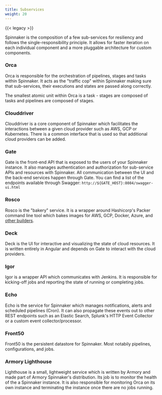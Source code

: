 ```yaml
---
title: Subservices
weight: 20
---
```


{{< legacy >}}

Spinnaker is the composition of a few sub-services for resiliency
and follows the single-responsibility principle.  It allows for faster iteration on each
individual component and a more pluggable architecture for custom components.

### Orca

Orca is responsible for the orchestration of pipelines, stages and tasks within Spinnaker.  It acts as the "traffic cop" within Spinnaker making sure that sub-services, their executions and states are passed along correctly.

The smallest atomic unit within Orca is a task - stages are composed of tasks and pipelines are composed of stages.  

### Clouddriver

Clouddriver is a core component of Spinnaker which facilitates the interactions between a given cloud provider such as AWS, GCP or Kubernetes.  There is a common interface that is used so that additional cloud providers can be added.  

### Gate

Gate is the front-end API that is exposed to the users of your Spinnaker instance.  It also manages authentication and authorization for sub-service APIs and resources with Spinnaker.  All communication between the UI and the back-end services happen through Gate.  You can find a list of the endpoints available through Swagger:  `http://${GATE_HOST}:8084/swagger-ui.html`

### Rosco

Rosco is the "bakery" service.  It is a wrapper around Hashicorp's Packer command line tool which bakes images for AWS, GCP, Docker, Azure, and [other builders](https://www.packer.io/docs/builders/index.html).

### Deck

Deck is the UI for interactive and visualizing the state of cloud resources.  It is written entirely in Angular and depends on Gate to interact with the cloud providers.

### Igor

Igor is a wrapper API which communicates with Jenkins.  It is responsible for kicking-off jobs and reporting the state of running or completing jobs.

### Echo

Echo is the service for Spinnaker which manages notifications, alerts and scheduled pipelines (Cron).  It can also propagate these events out to other REST endpoints such as an Elastic Search, Splunk's HTTP Event Collector or a custom event collector/processor.

### Front50
Front50 is the persistent datastore for Spinnaker. Most notabily pipelines, configurations, and jobs.

### Armory Lighthouse

Lighthouse is a small, lightweight service which is written by Armory and made part of Armory Spinnaker's distribution.  Its job is to monitor the health of the a Spinnaker instance.  It is also responsible for monitoring Orca on its own instance and terminating the instance once there are no jobs running.
